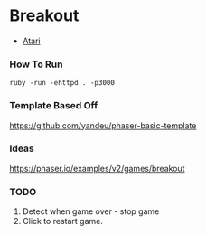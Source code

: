 # Breakout 
- [Atari](https://en.wikipedia.org/wiki/Breakout_(video_game))

### How To Run
```
ruby -run -ehttpd . -p3000
```

### Template Based Off
https://github.com/yandeu/phaser-basic-template

### Ideas
https://phaser.io/examples/v2/games/breakout

### TODO
1. Detect when game over - stop game
2. Click to restart game.
